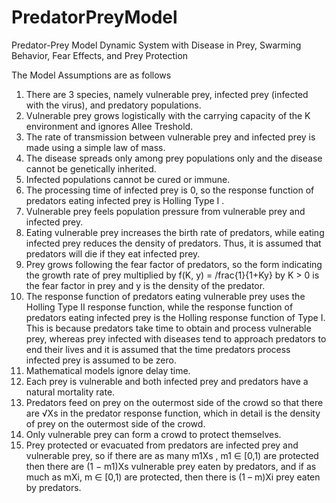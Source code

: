 # PredatorPreyModel
Predator-Prey Model Dynamic System with Disease in Prey, Swarming Behavior, Fear Effects, and Prey Protection

The Model Assumptions are as follows
1. There are 3 species, namely vulnerable prey, infected prey (infected with the virus), and predatory populations.
2. Vulnerable prey grows logistically with the carrying capacity of the K environment and ignores Allee Treshold.
3. The rate of transmission between vulnerable prey and infected prey is made using a simple law of mass.
4. The disease spreads only among prey populations only and the disease cannot be genetically inherited.
5. Infected populations cannot be cured or immune.
6. The processing time of infected prey is 0, so the response function of predators eating infected prey is Holling Type I .
7. Vulnerable prey feels population pressure from vulnerable prey and infected prey.
8. Eating vulnerable prey increases the birth rate of predators, while eating infected prey reduces the density of predators. Thus, it is assumed that predators will die if they eat infected prey.
9. Prey grows following the fear factor of predators, so the form indicating the growth rate of prey multiplied by f(K, y) = /frac{1}{1+Ky} by K > 0 is the fear factor in prey and y is the density of the predator.
10. The response function of predators eating vulnerable prey uses the Holling Type II response function, while the response function of predators eating infected prey is the Holling response function of Type I. This is because predators take time to obtain and process vulnerable prey, whereas prey infected with diseases tend to approach predators to end their lives and it is assumed that the time predators process infected prey is assumed to be zero.
11. Mathematical models ignore delay time.
12. Each prey is vulnerable and both infected prey and predators have a natural mortality rate.
13. Predators feed on prey on the outermost side of the crowd so that there are √Xs in the predator response function, which in detail is the density of prey on the outermost side of the crowd.
14. Only vulnerable prey can form a crowd to protect themselves.
15. Prey protected or evacuated from predators are infected prey and vulnerable prey, so if there are as many m1Xs , m1 ∈ [0,1) are protected then there are (1 − m1)Xs vulnerable prey eaten by predators, and if as much as mXi, m ∈ [0,1) are protected, then there is (1 – m)Xi prey eaten by predators.
